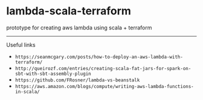 # lambda-scala-terraform
prototype for creating aws lambda using scala + terraform


---
Useful links
* `https://seanmcgary.com/posts/how-to-deploy-an-aws-lambda-with-terraform/`
* `http://queirozf.com/entries/creating-scala-fat-jars-for-spark-on-sbt-with-sbt-assembly-plugin`
* `https://github.com/FRosner/lambda-vs-beanstalk`
* `https://aws.amazon.com/blogs/compute/writing-aws-lambda-functions-in-scala/`